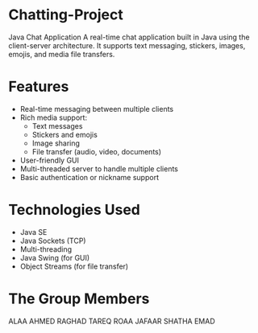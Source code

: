 # Chatting-Project
Java Chat Application  A real-time chat application built in Java using the client-server architecture. It supports text messaging, stickers, images, emojis, and media file transfers.

# Features

- Real-time messaging between multiple clients
- Rich media support:
  - Text messages
  - Stickers and emojis
  - Image sharing
  - File transfer (audio, video, documents)
- User-friendly GUI
- Multi-threaded server to handle multiple clients
- Basic authentication or nickname support

# Technologies Used

- Java SE
- Java Sockets (TCP)
- Multi-threading
- Java Swing (for GUI)
- Object Streams (for file transfer)

# The Group Members
ALAA AHMED
RAGHAD TAREQ
ROAA JAFAAR
SHATHA EMAD
